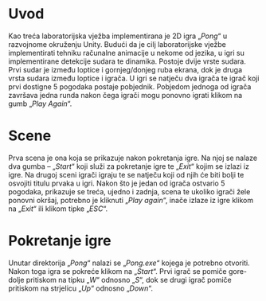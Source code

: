 # Uvod
Kao treća laboratorijska vježba implementirana je 2D igra „*Pong*“ u razvojnome okruženju Unity. Budući da je cilj laboratorijske vježbe implementirati tehniku računalne animacije u nekome od jezika, u igri su implementirane detekcije sudara te dinamika. Postoje dvije vrste sudara. Prvi sudar je između loptice i gornjeg/donjeg ruba ekrana, dok je druga vrsta sudara između loptice i igrača. U igri se natječu dva igrača te igrač koji prvi dostigne 5 pogodaka postaje pobjednik. Pobjedom jednoga od igrača završava jedna runda nakon čega igrači mogu ponovno igrati klikom na gumb „*Play Again*“.


# Scene

Prva scena je ona koja se prikazuje nakon pokretanja igre. Na njoj se nalaze dva gumba – „*Start*“ koji služi za pokretanje igre te „*Exit*“ kojim se izlazi iz igre. Na drugoj sceni igrači igraju te se natječu koji od njih će biti bolji te osvojiti titulu prvaka u igri. Nakon što je jedan od igrača ostvario 5 pogodaka, prikazuje se treća, ujedno i zadnja, scena te ukoliko igrači žele ponovni okršaj, potrebno je kliknuti „*Play again*“, inače izlaze iz igre klikom na „*Exit*“ ili klikom tipke „*ESC*“.


# Pokretanje igre

Unutar direktorija „*Pong*“ nalazi se „*Pong.exe*“ kojega je potrebno otvoriti. Nakon toga igra se pokreće klikom na „*Start*“. Prvi igrač se pomiče gore-dolje pritiskom na tipku „*W*“ odnosno „*S*“, dok se drugi igrač pomiče pritiskom na strjelicu „*Up*“ odnosno „*Down*“.
